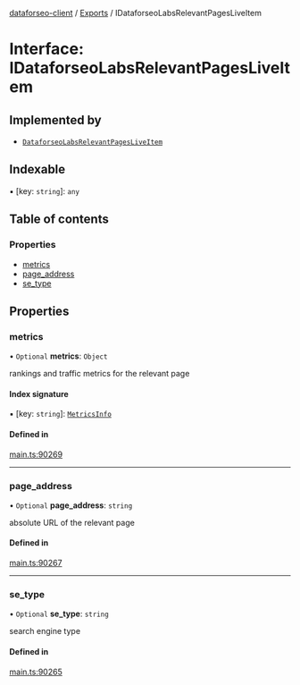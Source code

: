[dataforseo-client](../README.md) / [Exports](../modules.md) / IDataforseoLabsRelevantPagesLiveItem

# Interface: IDataforseoLabsRelevantPagesLiveItem

## Implemented by

- [`DataforseoLabsRelevantPagesLiveItem`](../classes/DataforseoLabsRelevantPagesLiveItem.md)

## Indexable

▪ [key: `string`]: `any`

## Table of contents

### Properties

- [metrics](IDataforseoLabsRelevantPagesLiveItem.md#metrics)
- [page\_address](IDataforseoLabsRelevantPagesLiveItem.md#page_address)
- [se\_type](IDataforseoLabsRelevantPagesLiveItem.md#se_type)

## Properties

### metrics

• `Optional` **metrics**: `Object`

rankings and traffic metrics for the relevant page

#### Index signature

▪ [key: `string`]: [`MetricsInfo`](../classes/MetricsInfo.md)

#### Defined in

[main.ts:90269](https://github.com/dataforseo/TypeScriptClient/blob/7ca1aa4/main.ts#L90269)

___

### page\_address

• `Optional` **page\_address**: `string`

absolute URL of the relevant page

#### Defined in

[main.ts:90267](https://github.com/dataforseo/TypeScriptClient/blob/7ca1aa4/main.ts#L90267)

___

### se\_type

• `Optional` **se\_type**: `string`

search engine type

#### Defined in

[main.ts:90265](https://github.com/dataforseo/TypeScriptClient/blob/7ca1aa4/main.ts#L90265)
